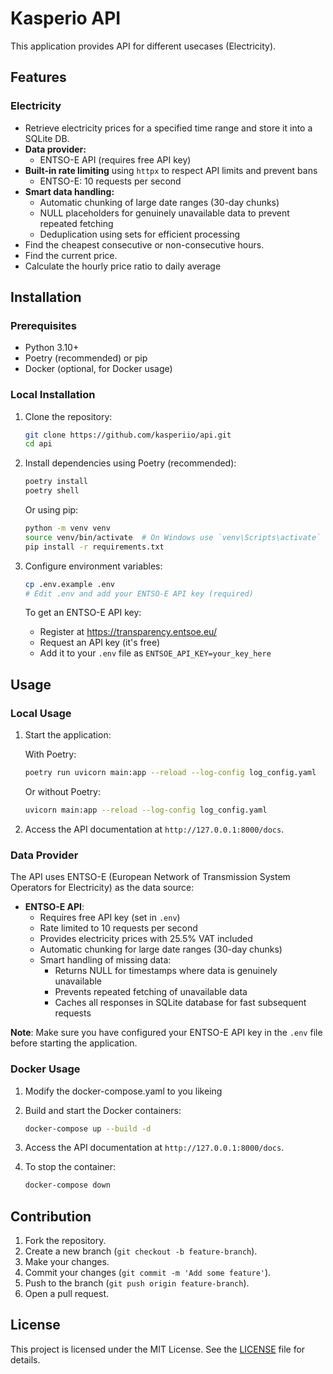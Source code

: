 # Kasperio API

This application provides API for different usecases (Electricity).

## Features

### Electricity

- Retrieve electricity prices for a specified time range and store it into a SQLite DB.
- **Data provider:**
  - ENTSO-E API (requires free API key)
- **Built-in rate limiting** using `httpx` to respect API limits and prevent bans
  - ENTSO-E: 10 requests per second
- **Smart data handling:**
  - Automatic chunking of large date ranges (30-day chunks)
  - NULL placeholders for genuinely unavailable data to prevent repeated fetching
  - Deduplication using sets for efficient processing
- Find the cheapest consecutive or non-consecutive hours.
- Find the current price.
- Calculate the hourly price ratio to daily average

## Installation

### Prerequisites

- Python 3.10+
- Poetry (recommended) or pip
- Docker (optional, for Docker usage)

### Local Installation

1. Clone the repository:
    ```sh
    git clone https://github.com/kasperiio/api.git
    cd api
    ```

2. Install dependencies using Poetry (recommended):
    ```sh
    poetry install
    poetry shell
    ```

    Or using pip:
    ```sh
    python -m venv venv
    source venv/bin/activate  # On Windows use `venv\Scripts\activate`
    pip install -r requirements.txt
    ```

3. Configure environment variables:
    ```sh
    cp .env.example .env
    # Edit .env and add your ENTSO-E API key (required)
    ```

    To get an ENTSO-E API key:
    - Register at https://transparency.entsoe.eu/
    - Request an API key (it's free)
    - Add it to your `.env` file as `ENTSOE_API_KEY=your_key_here`

## Usage

### Local Usage

1. Start the application:

    With Poetry:
    ```sh
    poetry run uvicorn main:app --reload --log-config log_config.yaml
    ```

    Or without Poetry:
    ```sh
    uvicorn main:app --reload --log-config log_config.yaml
    ```

2. Access the API documentation at `http://127.0.0.1:8000/docs`.

### Data Provider

The API uses ENTSO-E (European Network of Transmission System Operators for Electricity) as the data source:

- **ENTSO-E API**:
  - Requires free API key (set in `.env`)
  - Rate limited to 10 requests per second
  - Provides electricity prices with 25.5% VAT included
  - Automatic chunking for large date ranges (30-day chunks)
  - Smart handling of missing data:
    - Returns NULL for timestamps where data is genuinely unavailable
    - Prevents repeated fetching of unavailable data
    - Caches all responses in SQLite database for fast subsequent requests

**Note**: Make sure you have configured your ENTSO-E API key in the `.env` file before starting the application.

### Docker Usage

1. Modify the docker-compose.yaml to you likeing

21. Build and start the Docker containers:
    ```sh
    docker-compose up --build -d
    ```

3. Access the API documentation at `http://127.0.0.1:8000/docs`.

4. To stop the container:
    ```sh
    docker-compose down
    ```

## Contribution

1. Fork the repository.
2. Create a new branch (`git checkout -b feature-branch`).
3. Make your changes.
4. Commit your changes (`git commit -m 'Add some feature'`).
5. Push to the branch (`git push origin feature-branch`).
6. Open a pull request.

## License

This project is licensed under the MIT License. See the [LICENSE](LICENSE) file for details.
